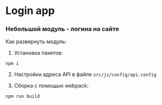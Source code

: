 # Login app

### Небольшой модуль - логина на сайте


Как развернуть модуль:

1) Установка пакетов:

```shell
npm i 
```

2) Настройки адреса API в файле `src/js/config/api.config`

3) Сборка с помощью webpack:

```shell
npm run build
```

